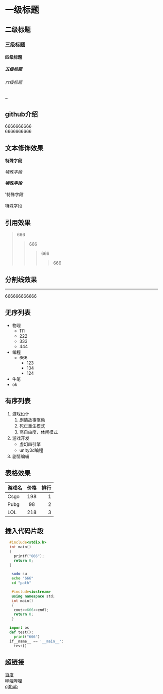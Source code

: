 # 一级标题
## 二级标题
### 三级标题
#### 四级标题
##### 五级标题
###### 六级标题
~
## github介绍
6666666666<br>6666666666

## 文本修饰效果
**特殊字段**<br><br>
*特殊字段*<br><br>
***特殊字段***<br><br>
'特殊字段'<br><br>
~~特殊字段~~<br>

## 引用效果
> 666
>> 666
>>> 666
>>>> 666

## 分割线效果
---
 666666666666


## 无序列表

* 物理
  * 111
  * 222
  * 333
  * 444
* 编程
  * 666
    * 123
    * 134
    * 124
* 牛笔
* ok

## 有序列表

1. 游戏设计
   1. 剧情故事驱动
   2. 死亡重生模式
   3. 高自由度，休闲模式
2. 游戏开发
   * 虚幻四引擎
   * unity3d编程
3. 剧情编辑

## 表格效果

游戏名|价格|排行
--|:--:|--:
Csgo|198|1
Pubg|98|2
LOL|218|3

## 插入代码片段

```c
  #include<stdio.h>
  int main()
  {
	printf("666");
	return 0;
  }

```

```bash
   sudo su
   echo "666"
   cd "path"

```

```cpp
   #include<iostream>
   using namespace std;
   int main()
   {
	cout<<666<<endl;
	return 0;
   }

```

```python
  import os
  def test():
  	print("666")
  if__name__ == '__main__':
  	test()
```


## 超链接

[百度](https://www.baidu.com "跳转到github")<br>
[哔哩哔哩](https://www.bilibili.com "跳转到吡站")<br>
[github](https://www.github.com "跳转到github")<br>



